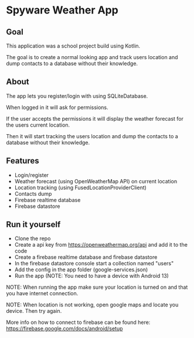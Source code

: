 # Spyware Weather App 

## Goal

This application was a school project build using Kotlin.

The goal is to create a normal looking app and track users location and dump contacts to a database without their knowledge.   

## About

The app lets you register/login with using SQLiteDatabase.

When logged in it will ask for permissions.

If the user accepts the permissions it will display the weather forecast for the users current location.  

Then it will start tracking the users location and dump the contacts to a database without their knowledge.

## Features

- Login/register
- Weather forecast (using OpenWeatherMap API) on current location
- Location tracking (using FusedLocationProviderClient)
- Contacts dump
- Firebase realtime database
- Firebase datastore

## Run it yourself

- Clone the repo
- Create a api key from https://openweathermap.org/api and add it to the code
- Create a firebase realtime database and firebase datastore
- In the firebase datastore console start a collection named "users"
- Add the config in the app folder (google-services.json)
- Run the app (NOTE: You need to have a device with Android 13)

NOTE: When running the app make sure your location is turned on and that you have internet connection.  

NOTE: When location is not working, open google maps and locate you device. Then try again.  

More info on how to connect to firebase can be found here: https://firebase.google.com/docs/android/setup

